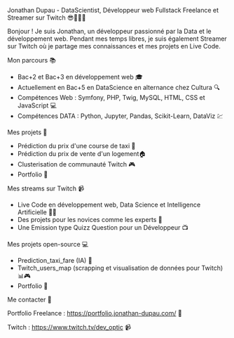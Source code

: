 Jonathan Dupau - DataScientist, Développeur web Fullstack Freelance et Streamer sur Twitch 😎👨‍💻🚀

Bonjour ! 
Je suis Jonathan, un développeur passionné par la Data et le développement web. 
Pendant mes temps libres, je suis également Streamer sur Twitch où je partage mes connaissances et mes projets en Live Code.

Mon parcours 📚
- Bac+2 et Bac+3 en développement web 🎓
- Actuellement en Bac+5 en DataScience en alternance chez Cultura 🔍
- Compétences Web : Symfony, PHP, Twig, MySQL, HTML, CSS et JavaScript 💻
- Compétences DATA : Python, Jupyter, Pandas, Scikit-Learn, DataViz 💹

Mes projets 🚀
- Prédiction du prix d'une course de taxi 🚕
- Prédiction du prix de vente d'un logement🏠
- Clusterisation de communauté Twitch 🎮
- Portfolio 💼

Mes streams sur Twitch 📹
- Live Code en développement web, Data Science et Intelligence Artificielle 🚀🤖
- Des projets pour les novices comme les experts 🙌
- Une Emission type Quizz Question pour un Développeur 📺

Mes projets open-source 💻
- Prediction_taxi_fare (IA) 🤖
- Twitch_users_map (scrapping et visualisation de données pour Twitch) 📊🎮
- Portfolio 💼

Me contacter 📩

Portfolio Freelance : https://portfolio.jonathan-dupau.com/ 💼

Twitch : https://www.twitch.tv/dev_optic 📹

